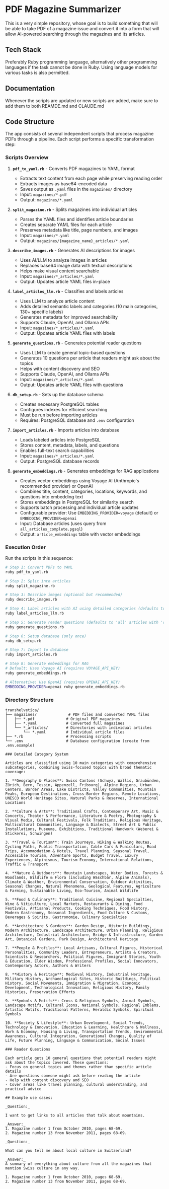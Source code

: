 # PDF Magazine Summarizer

This is a very simple repository, whose goal is to build something that will be able to take PDF of a magazine issue and convert it into a form that will allow AI-powered searching through the magazines and its articles.

## Tech Stack

Preferably Ruby programming language, alternatively other programming languages if the task cannot be done in Ruby. Using language models for various tasks is also permitted.

## Documentation

Whenever the scripts are updated or new scripts are added, make sure to add them to both REAMDE.md and CLAUDE.md

## Code Structure

The app consists of several independent scripts that process magazine PDFs through a pipeline. Each script performs a specific transformation step:

### Scripts Overview

1. **`pdf_to_yaml.rb`** - Converts PDF magazines to YAML format
   - Extracts text content from each page while preserving reading order
   - Extracts images as base64-encoded data
   - Saves output as `.yaml` files in the `magazines/` directory
   - Input: `magazines/*.pdf`
   - Output: `magazines/*.yaml`

2. **`split_magazine.rb`** - Splits magazines into individual articles
   - Parses the YAML files and identifies article boundaries
   - Creates separate YAML files for each article
   - Preserves metadata like title, page numbers, and images
   - Input: `magazines/*.yaml`
   - Output: `magazines/{magazine_name}_articles/*.yaml`

3. **`describe_images.rb`** - Generates AI descriptions for images
   - Uses AI/LLM to analyze images in articles
   - Replaces base64 image data with textual descriptions
   - Helps make visual content searchable
   - Input: `magazines/*_articles/*.yaml`
   - Output: Updates article YAML files in-place

4. **`label_articles_llm.rb`** - Classifies and labels articles
   - Uses LLM to analyze article content
   - Adds detailed semantic labels and categories (10 main categories, 130+ specific labels)
   - Generates metadata for improved searchability
   - Supports Claude, OpenAI, and Ollama APIs
   - Input: `magazines/*_articles/*.yaml`
   - Output: Updates article YAML files with labels

5. **`generate_questions.rb`** - Generates potential reader questions
   - Uses LLM to create general topic-based questions
   - Generates 10 questions per article that readers might ask about the topics
   - Helps with content discovery and SEO
   - Supports Claude, OpenAI, and Ollama APIs
   - Input: `magazines/*_articles/*.yaml`
   - Output: Updates article YAML files with questions

6. **`db_setup.rb`** - Sets up the database schema
   - Creates necessary PostgreSQL tables
   - Configures indexes for efficient searching
   - Must be run before importing articles
   - Requires: PostgreSQL database and `.env` configuration

7. **`import_articles.rb`** - Imports articles into database
   - Loads labeled articles into PostgreSQL
   - Stores content, metadata, labels, and questions
   - Enables full-text search capabilities
   - Input: `magazines/*_articles/*.yaml`
   - Output: PostgreSQL database records

8. **`generate_embeddings.rb`** - Generates embeddings for RAG applications
   - Creates vector embeddings using Voyage AI (Anthropic's recommended provider) or OpenAI
   - Combines title, content, categories, locations, keywords, and questions into embedding text
   - Stores embeddings in PostgreSQL for similarity search
   - Supports batch processing and individual article updates
   - Configurable provider: Use `EMBEDDING_PROVIDER=voyage` (default) or `EMBEDDING_PROVIDER=openai`
   - Input: Database articles (uses query from `all_articles_complete.pgsql`)
   - Output: `article_embeddings` table with vector embeddings

### Execution Order

Run the scripts in this sequence:

```bash
# Step 1: Convert PDFs to YAML
ruby pdf_to_yaml.rb

# Step 2: Split into articles
ruby split_magazine.rb

# Step 3: Describe images (optional but recommended)
ruby describe_images.rb

# Step 4: Label articles with AI using detailed categories (defaults to 'all' articles with 'claude')
ruby label_articles_llm.rb

# Step 5: Generate reader questions (defaults to 'all' articles with 'claude')
ruby generate_questions.rb

# Step 6: Setup database (only once)
ruby db_setup.rb

# Step 7: Import to database
ruby import_articles.rb

# Step 8: Generate embeddings for RAG
# Default: Uses Voyage AI (requires VOYAGE_API_KEY)
ruby generate_embeddings.rb

# Alternative: Use OpenAI (requires OPENAI_API_KEY)
EMBEDDING_PROVIDER=openai ruby generate_embeddings.rb
```

### Directory Structure

```
transhelvetica/
├── magazines/              # PDF files and converted YAML files
│   ├── *.pdf              # Original PDF magazines
│   ├── *.yaml             # Converted full magazines
│   └── *_articles/        # Directories with individual articles
│       └── *.yaml         # Individual article files
├── *.rb                   # Processing scripts
└── .env                   # Database configuration (create from .env.example)

### Detailed Category System

Articles are classified using 10 main categories with comprehensive subcategories, combining Swiss-focused topics with broad thematic coverage:

1. **Geography & Places**: Swiss Cantons (Schwyz, Wallis, Graubünden, Zürich, Bern, Tessin, Appenzell, Fribourg), Alpine Regions, Urban Centers, Border Areas, Lake Districts, Valley Communities, Mountain Peaks, European Destinations, Cross-Border Regions, Remote Locations, UNESCO World Heritage Sites, Natural Parks & Reserves, International Locations

2. **Culture & Arts**: Traditional Crafts, Contemporary Art, Music & Concerts, Theater & Performance, Literature & Poetry, Photography & Visual Media, Cultural Festivals, Folk Traditions, Religious Heritage, Multicultural Communities, Language & Dialects, Street Art & Public Installations, Museums, Exhibitions, Traditional Handwork (Weberei & Stickerei, Schwingen)

3. **Travel & Tourism**: Train Journeys, Hiking & Walking Routes, Cycling Paths, Public Transportation, Cable Cars & Funiculars, Road Trips, Accommodation & Hotels, Travel Planning, Seasonal Travel, Accessible Tourism, Adventure Sports, Budget Travel, Luxury Experiences, Alpinismus, Tourism Economy, International Relations, Traffic & Transport

4. **Nature & Outdoors**: Mountain Landscapes, Water Bodies, Forests & Woodlands, Wildlife & Flora (including Waschbär, Alpine Animals), Climate & Weather, Environmental Conservation, Outdoor Activities, Seasonal Changes, Natural Phenomena, Geological Features, Agriculture & Farming, Sustainable Living, Eco-Tourism, Animal Wildlife

5. **Food & Culinary**: Traditional Cuisine, Regional Specialties, Wine & Viticulture, Local Markets, Restaurants & Dining, Food Festivals, Artisanal Products, Cooking Techniques, Food History, Modern Gastronomy, Seasonal Ingredients, Food Culture & Customs, Beverages & Spirits, Gastronomie, Culinary Specialties

6. **Architecture & Gardens**: Garden Design, Historic Buildings, Modern Architecture, Landscape Architecture, Urban Planning, Religious Architecture, Industrial Architecture, Bridge & Infrastructure, Garden Art, Botanical Gardens, Park Design, Architectural Heritage

7. **People & Profiles**: Local Artisans, Cultural Figures, Historical Personalities, Community Leaders, Entrepreneurs, Artists & Creators, Scientists & Researchers, Political Figures, Immigrant Stories, Youth & Education, Elder Wisdom, Professional Profiles, Social Innovators, Contemporary Actors, Authors & Writers

8. **History & Heritage**: Medieval History, Industrial Heritage, Military History, Archaeological Sites, Historic Buildings, Political History, Social Movements, Immigration & Migration, Economic Development, Technological Innovation, Religious History, Family Histories, Preservation Efforts

9. **Symbols & Motifs**: Cross & Religious Symbols, Animal Symbols, Landscape Motifs, Cultural Icons, National Symbols, Regional Emblems, Artistic Motifs, Traditional Patterns, Heraldic Symbols, Spiritual Symbols

10. **Society & Lifestyle**: Urban Development, Social Trends, Technology & Innovation, Education & Learning, Healthcare & Wellness, Work & Economy, Housing & Living, Transportation Trends, Environmental Awareness, Cultural Integration, Generational Changes, Quality of Life, Future Planning, Language & Communication, Social Issues

### Reader Questions

Each article gets 10 general questions that potential readers might ask about the topics covered. These questions:
- Focus on general topics and themes rather than specific article details
- Are questions someone might ask before reading the article
- Help with content discovery and SEO
- Cover areas like travel planning, cultural understanding, and practical advice

## Example use cases:

_Question:_

I want to get links to all articles that talk about mountains.

_Answer:_
1. Magazine number 1 from October 2010, pages 68-69.
2. Magazine number 13 from November 2011, pages 68-69.

_Question:_

What can you tell me about local culture in Switzerland?

_Answer:_
A summary of everything about culture from all the magazines that mention Swiss culture in any way.

1. Magazine number 1 from October 2010, pages 68-69.
2. Magazine number 13 from November 2011, pages 68-69.


